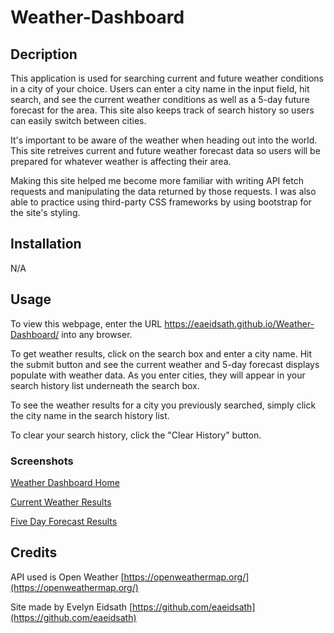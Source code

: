 # Weather-Dashboard

## Decription

This application is used for searching current and future weather conditions in a city of your choice. Users can enter a city name in the input field, hit search, and see the current weather conditions as well as a 5-day future forecast for the area. This site also keeps track of search history so users can easily switch between cities.

It's important to be aware of the weather when heading out into the world. This site retreives current and future weather forecast data so users will be prepared for whatever weather is affecting their area.

Making this site helped me become more familiar with writing API fetch requests and manipulating the data returned by those requests. I was also able to practice using third-party CSS frameworks by using bootstrap for the site's styling.

## Installation

N/A

## Usage

To view this webpage, enter the URL https://eaeidsath.github.io/Weather-Dashboard/ into any browser.

To get weather results, click on the search box and enter a city name. Hit the submit button and see the current weather and 5-day forecast displays populate with weather data. As you enter cities, they will appear in your search history list underneath the search box.

To see the weather results for a city you previously searched, simply click the city name in the search history list.

To clear your search history, click the "Clear History" button.

### Screenshots

[Weather Dashboard Home](./assets/images/weather_dashboard_home.PNG)

[Current Weather Results](./assets/images/weather_dashboard_current.PNG)

[Five Day Forecast Results](./assets/images/weather_dashboard_forecast.PNG)

## Credits

API used is Open Weather [https://openweathermap.org/](https://openweathermap.org/)

Site made by Evelyn Eidsath [https://github.com/eaeidsath](https://github.com/eaeidsath)